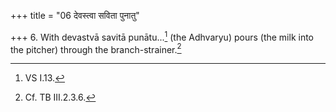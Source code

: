 +++
title = "06 देवस्त्वा सविता पुनातु"

+++
6. With devastvā savitā punātu...[^1] (the Adhvaryu) pours (the milk into the pitcher) through the branch-strainer.[^2]  

[^1]: VS I.13.  

[^2]: Cf. TB III.2.3.6.  
